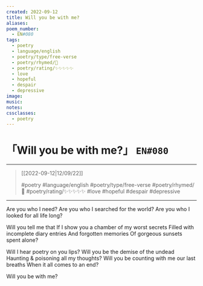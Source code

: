 ```yaml
---
created: 2022-09-12
title: Will you be with me?
aliases:
poem_number:
  - EN#080
tags:
  - poetry
  - language/english
  - poetry/type/free-verse
  - poetry/rhymed/🔴
  - poetry/rating/✨✨✨✨✨
  - love
  - hopeful
  - despair
  - depressive
image:
music:
notes:
cssclasses:
  - poetry
---
```

# 「Will you be with me?」 `EN#080`

---

> [[2022-09-12|12/09/22]]
> 
> #poetry 
> #language/english 
> #poetry/type/free-verse 
> #poetry/rhymed/🔴 
> #poetry/rating/✨✨✨✨✨ 
> #love #hopeful #despair #depressive 

---

Are you who I need?
Are you who I searched for the world?
Are you who I looked for all life long?

Will you tell me that
If I show you a chamber of my worst secrets
Filled with incomplete diary entries
And forgotten memories
Of gorgeous sunsets spent alone?

Will I hear poetry on you lips?
Will you be the demise of the undead
Haunting & poisoning all my thoughts?
Will you be counting with me our last breaths
When it all comes to an end?


Will you be with me?